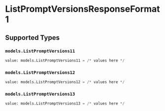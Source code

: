 # ListPromptVersionsResponseFormat1


## Supported Types

### `models.ListPromptVersions11`

```python
value: models.ListPromptVersions11 = /* values here */
```

### `models.ListPromptVersions12`

```python
value: models.ListPromptVersions12 = /* values here */
```

### `models.ListPromptVersions13`

```python
value: models.ListPromptVersions13 = /* values here */
```

